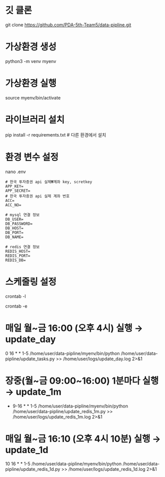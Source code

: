 # 깃 클론 
git clone https://github.com/PDA-5th-Team5/data-pipline.git
# 가상환경 생성
python3 -m venv myenv
# 가상환경 실행 
source myenv/bin/activate
# 라이브러리 설치 
pip install -r requirements.txt  # 다른 환경에서 설치

# 환경 변수 설정 
nano .env 
```shell
# 한국 투자증권 api 실제₩계좌 key, scretkey
APP_KEY=
APP_SECRET=
# 한국 투자증권 api 실제 계좌 번호
ACC=
ACC_NO=

# mysql 연결 정보
DB_USER=
DB_PASSWORD=
DB_HOST=
DB_PORT=
DB_NAME=

# redis 연결 정보
REDIS_HOST=
REDIS_PORT=
REDIS_DB=
```

# 스케줄링 설정 
crontab -l

crontab -e

# 매일 월~금 16:00 (오후 4시) 실행 → update_day
0 16 * * 1-5 /home/user/data-pipline/myenv/bin/python /home/user/data-pipline/update_tasks.py >> /home/user/logs/update_day.log 2>&1

# 장중(월~금 09:00~16:00) 1분마다 실행 → update_1m
* 9-16 * * 1-5 /home/user/data-pipline/myenv/bin/python /home/user/data-pipline/update_redis_1m.py >> /home/user/logs/update_redis_1m.log 2>&1

# 매일 월~금 16:10 (오후 4시 10분) 실행 → update_1d
10 16 * * 1-5 /home/user/data-pipline/myenv/bin/python /home/user/data-pipline/update_redis_1d.py >> /home/user/logs/update_redis_1d.log 2>&1


